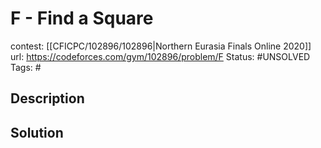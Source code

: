# F - Find a Square

contest: [[CFICPC/102896/102896|Northern Eurasia Finals Online 2020]]
url: https://codeforces.com/gym/102896/problem/F
Status: #UNSOLVED
Tags: #

## Description

## Solution

